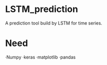 # LSTM_prediction
A prediction tool build by LSTM for time series.
# Need
·Numpy
·keras
·matplotlib
·pandas

